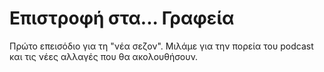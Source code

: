 # Επιστροφή στα... Γραφεία

Πρώτο επεισόδιο για τη "νέα σεζον". Μιλάμε για την πορεία του podcast και τις νέες αλλαγές που θα ακολουθήσουν.

